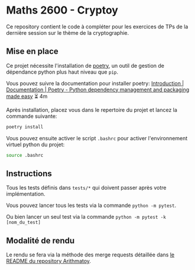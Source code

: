 # Maths 2600 - Cryptoy

Ce repository contient le code à compléter pour les exercices de TPs de la dernière session sur le thème de la cryptographie.

## Mise en place

Ce projet nécessite l'installation de [poetry](https://python-poetry.org/), un outil de gestion de dépendance python plus haut niveau que `pip`.

Vous pouvez suivre la documentation pour installer poetry: [Introduction | Documentation | Poetry - Python dependency management and packaging made easy](https://python-poetry.org/docs/#osx--linux--bashonwindows-install-instructions) ⏳ 4m

Après installation, placez vous dans le repertoire du projet et lancez la commande suivante:

```bash
poetry install
```

Vous pouvez ensuite activer le script `.bashrc` pour activer l'environnement virtuel python du projet:

```bash
source .bashrc
```

## Instructions

Tous les tests définis dans `tests/*` qui doivent passer après votre implémentation.

Vous pouvez lancer tous les tests via la commande `python -m pytest`.

Ou bien lancer un seul test via la commande `python -m pytest -k [nom_du_test]`

## Modalité de rendu

Le rendu se fera via la méthode des merge requests détaillée dans [le README du repository Arithmatoy](https://gitlab.com/maths-2600/arithmatoy-base).
